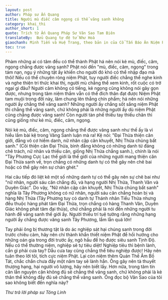 ```yaml
---
layout: post
author: Pháp sư Ấn Quang
title: Người mù điếc câm ngọng có thể vãng sanh không
category: khai_thi
author_short: 1
quote: Trích từ Ấn Quang Pháp Sư Văn Sao Tam Biên
translateBy:  Bửu Quang tự đệ tử Như Hoà
giaochanh: Minh Tiến và Huệ Trang, theo bản in của Cổ Tấn Báo Ân Niệm Phật Đường, năm 2002.
toc: true
---
```


Phàm những ai có tâm đều có thể thành Phật há nên nói kẻ mù, điếc, câm, ngọng chẳng được vãng sanh? Phật nói đến "mù, điếc, câm, ngọng" trong tám 
nạn, ngụ ý những tật ấy khiến cho người đó khó có thể nhập đạo mà thôi! Nếu có thể chuyên ròng niệm Phật, tuy người điếc chẳng thể nghe kinh 
và nghe thiện tri thức khai thị, người mù chẳng thể xem kinh, rốt cuộc có trở ngại gì đâu? Người câm không có tiếng, kẻ ngọng cũng không nói gãy 
gọn được, nhưng trong tâm niệm thầm vẫn có thể đích thân đạt được Niệm Phật tam muội trong đời này, lâm chung lên thẳng chín phẩm; há nên nói 
những người ấy chẳng thể vãng sanh? Những người ấy chẳng sốt sắng niệm Phật thì chẳng thể vãng sanh, chứ không phải là những người ấy dù niệm Phật 
cũng chẳng được vãng sanh! Còn người tàn phế thiếu tay thiếu chân thì cũng giống như kẻ mù, điếc, câm, ngọng. 

Nói kẻ mù, điếc, câm, ngọng chẳng thể được vãng sanh như thế ấy là vì hiểu lầm bài kệ trong Vãng Sanh luận mà ra! Kệ nói: "Đại Thừa thiện căn 
giới, đẳng vô cơ hiềm danh, nữ nhân cập căn khuyết, Nhị Thừa chủng bất sanh." (Cõi thiện căn Đại Thừa, bình đẳng không có những danh 
từ đáng chê trách, nữ nhân và thiếu căn, giống Nhị Thừa chẳng sanh.), chính là nói "Tây Phương Cực Lạc thế giới là thế giới của những 
người mang thiện căn Đại Thừa sanh về, trọn chẳng có những danh tự có thể gây nên chê bai hoặc có thể gây nên sự chán ghét."

Hai câu tiếp đó liệt kê một số những danh tự có thể gây nên sự chê bai như "nữ nhân, người sáu căn chẳng đủ, và hạng người Nhị Thừa, Thanh Văn và 
Duyên Giác". Do vậy, "Nữ nhân cập căn khuyết, Nhị Thừa chủng bất sanh" nghĩa là Tây Phương không có nữ nhân, người sáu căn chẳng hoàn bị và 
hàng Nhị Thừa (Tây Phương tuy có danh tự Thánh nhân Tiểu Thừa nhưng đều thuộc hàng phát tâm Đại Thừa, trọn chẳng có hàng Thanh Văn, Duyên 
Giác không phát tâm đại thừa), chứ chẳng phải là nói đến những người tu hành để vãng sanh thế giới ấy. Người thiếu trí tuệ tưởng rằng những 
hạng người ấy chẳng được vãng sanh Tây Phương, lầm lẫn quá lớn!

Tay phải ông bị thương tật là do ác nghiệp sát hại chúng sanh trong đời trước chiêu cảm, hãy nên chí thành khẩn thiết niệm Phật để hồi hướng 
cho những oán gia trong đời trước ấy, ngõ hầu để họ được siêu sanh Tịnh Độ. Nếu có thể thường niệm, nghiệp sẽ tự tiêu diệt! Nghiệp tiêu thì bệnh 
lành, cần gì phải cưa tay? Dẫu cưa tay cũng chẳng thể tiêu nghiệp được! Hãy nên tuân theo lời tôi, tích cực niệm Phật. Lại còn niệm thêm Quán Thế 
Âm Bồ Tát, chắc chắn chưa đầy một năm tay sẽ lành hẳn. Ông gây nên tà thuyết thượng hạng, hại người vô lượng, hãy nên biết lấy. Hơn nữa, 
trong tâm tín căn lẫn nguyện căn không đủ sẽ chẳng thể vãng sanh, chứ không phải là kẻ thân thể không đầy đủ sẽ chẳng thể vãng sanh. Ông đọc 
bộ Văn Sao của tôi sao không biết đến nghĩa này? 

_Thư trả lời pháp sư Tông Linh_ 
